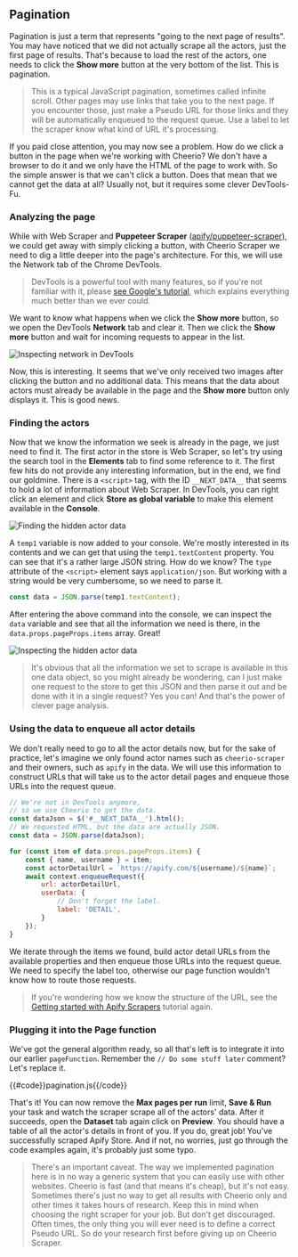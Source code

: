 ## [](#pagination) Pagination

Pagination is just a term that represents "going to the next page of results". You may have noticed that we did not
actually scrape all the actors, just the first page of results. That's because to load the rest of the actors,
one needs to click the **Show more** button at the very bottom of the list. This is pagination.

> This is a typical JavaScript pagination, sometimes called infinite scroll. Other pages may use links
that take you to the next page. If you encounter those, just make a Pseudo URL for those links and they
will be automatically enqueued to the request queue. Use a label to let the scraper know what kind of URL
it's processing.

If you paid close attention, you may now see a problem. How do we click a button in the page when we're working
with Cheerio? We don't have a browser to do it and we only have the HTML of the page to work with. So the simple
answer is that we can't click a button. Does that mean that we cannot get the data at all? Usually not,
but it requires some clever DevTools-Fu.

### [](#analyzing-the-page) Analyzing the page

While with Web Scraper and **Puppeteer Scraper** ([apify/puppeteer-scraper](https://apify.com/apify/puppeteer-scraper)), we could get away with simply clicking a button,
with Cheerio Scraper we need to dig a little deeper into the page's architecture. For this, we will use
the Network tab of the Chrome DevTools.

> DevTools is a powerful tool with many features, so if you're not familiar with it, please [see Google's tutorial](https://developers.google.com/web/tools/chrome-devtools/network/), which explains everything much better than we ever could.

We want to know what happens when we click the **Show more** button, so we open the DevTools **Network** tab and clear it.
Then we click the **Show more** button and wait for incoming requests to appear in the list.

![Inspecting network in DevTools](../img/inspect-network.webp)

Now, this is interesting. It seems that we've only received two images after clicking the button and no additional
data. This means that the data about actors must already be available in the page and the **Show more** button only displays it. This is good news.

### [](#finding-the-actors) Finding the actors

Now that we know the information we seek is already in the page, we just need to find it. The first actor in the store
is Web Scraper, so let's try using the search tool in the **Elements** tab to find some reference to it. The first
few hits do not provide any interesting information, but in the end, we find our goldmine. There is a `<script>` tag,
with the ID `__NEXT_DATA__` that seems to hold a lot of information about Web Scraper. In DevTools,
you can right click an element and click **Store as global variable** to make this element available in the **Console**.

![Finding the hidden actor data](../img/find-data.webp)

A `temp1` variable is now added to your console. We're mostly interested in its contents and we can get that using
the `temp1.textContent` property. You can see that it's a rather large JSON string. How do we know?
The `type` attribute of the `<script>` element says `application/json`. But working with a string would be very
cumbersome, so we need to parse it.

```js
const data = JSON.parse(temp1.textContent);
```

After entering the above command into the console, we can inspect the `data` variable and see that all the information
we need is there, in the `data.props.pageProps.items` array. Great!

![Inspecting the hidden actor data](../img/inspect-data.webp)

> It's obvious that all the information we set to scrape is available in this one data object,
so you might already be wondering, can I just make one request to the store to get this JSON
and then parse it out and be done with it in a single request? Yes you can! And that's the power
of clever page analysis.

### [](#using-the-data-to-enqueue-all-actor-details) Using the data to enqueue all actor details

We don't really need to go to all the actor details now, but for the sake of practice, let's imagine we only found
actor names such as `cheerio-scraper` and their owners, such as `apify` in the data. We will use this information
to construct URLs that will take us to the actor detail pages and enqueue those URLs into the request queue.

```js
// We're not in DevTools anymore,
// so we use Cheerio to get the data.
const dataJson = $('#__NEXT_DATA__').html();
// We requested HTML, but the data are actually JSON.
const data = JSON.parse(dataJson);

for (const item of data.props.pageProps.items) {
    const { name, username } = item;
    const actorDetailUrl = `https://apify.com/${username}/${name}`;
    await context.enqueueRequest({
        url: actorDetailUrl,
        userData: {
            // Don't forget the label.
            label: 'DETAIL',
        }
    });
}
```

We iterate through the items we found, build actor detail URLs from the available properties and then enqueue
those URLs into the request queue. We need to specify the label too, otherwise our page function wouldn't know
how to route those requests.

>If you're wondering how we know the structure of the URL, see the [Getting started
with Apify Scrapers](intro-scraper-tutorial) tutorial again.

### [](#plugging-it-into-the-page-function) Plugging it into the Page function

We've got the general algorithm ready, so all that's left is to integrate it into our earlier `pageFunction`.
Remember the `// Do some stuff later` comment? Let's replace it.

{{#code}}pagination.js{{/code}}

That's it! You can now remove the **Max pages per run** limit, **Save & Run** your task and watch the scraper
scrape all of the actors' data. After it succeeds, open the **Dataset** tab again click on **Preview**.
You should have a table of all the actor's details in front of you. If you do, great job! You've successfully
scraped Apify Store. And if not, no worries, just go through the code examples again, it's probably just some typo.

> There's an important caveat. The way we implemented pagination here is in no way a generic system that you can easily
use with other websites. Cheerio is fast (and that means it's cheap), but it's not easy. Sometimes there's just no way
to get all results with Cheerio only and other times it takes hours of research. Keep this in mind when choosing
the right scraper for your job. But don't get discouraged. Often times, the only thing you will ever need is to
define a correct Pseudo URL. So do your research first before giving up on Cheerio Scraper.
